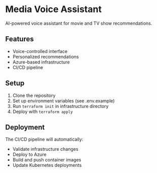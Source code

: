 # Media Voice Assistant

AI-powered voice assistant for movie and TV show recommendations.

## Features
- Voice-controlled interface
- Personalized recommendations
- Azure-based infrastructure
- CI/CD pipeline

## Setup

1. Clone the repository
2. Set up environment variables (see .env.example)
3. Run `terraform init` in infrastructure directory
4. Deploy with `terraform apply`

## Deployment

The CI/CD pipeline will automatically:
- Validate infrastructure changes
- Deploy to Azure
- Build and push container images
- Update Kubernetes deployments
